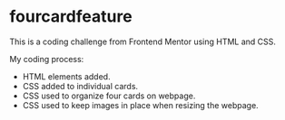 # fourcardfeature

This is a coding challenge from Frontend Mentor using HTML and CSS.

My coding process:
- HTML elements added.
- CSS added to individual cards.
- CSS used to organize four cards on webpage.
- CSS used to keep images in place when resizing the webpage.
